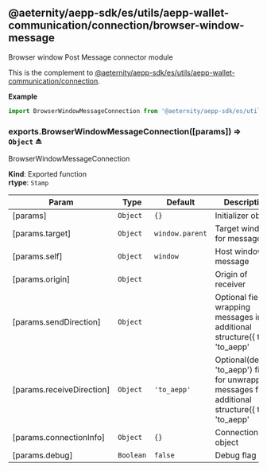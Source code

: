 <a id="module_@aeternity/aepp-sdk/es/utils/aepp-wallet-communication/connection/browser-window-message"></a>

## @aeternity/aepp-sdk/es/utils/aepp-wallet-communication/connection/browser-window-message
Browser window Post Message connector module

This is the complement to [@aeternity/aepp-sdk/es/utils/aepp-wallet-communication/connection](#module_@aeternity/aepp-sdk/es/utils/aepp-wallet-communication/connection).

**Example**  
```js
import BrowserWindowMessageConnection from '@aeternity/aepp-sdk/es/utils/aepp-wallet-communication/connection/browser-window-message'
```
<a id="exp_module_@aeternity/aepp-sdk/es/utils/aepp-wallet-communication/connection/browser-window-message--exports.BrowserWindowMessageConnection"></a>

### exports.BrowserWindowMessageConnection([params]) ⇒ `Object` ⏏
BrowserWindowMessageConnection

**Kind**: Exported function  
**rtype**: `Stamp`

| Param | Type | Default | Description |
| --- | --- | --- | --- |
| [params] | `Object` | <code>{}</code> | Initializer object |
| [params.target] | `Object` | <code>window.parent</code> | Target window for message |
| [params.self] | `Object` | <code>window</code> | Host window for message |
| [params.origin] | `Object` |  | Origin of receiver |
| [params.sendDirection] | `Object` |  | Optional field for wrapping messages in additional structure({ type: 'to_aepp' || 'to_waellet', data }).Used for handling messages netween content script and page |
| [params.receiveDirection] | `Object` | <code>&#x27;to_aepp&#x27;</code> | Optional(default: 'to_aepp') field for unwrapping messages from additional structure({ type: 'to_aepp' || 'to_waellet', data }).Used for handling messages netween content script and page |
| [params.connectionInfo] | `Object` | <code>{}</code> | Connection info object |
| [params.debug] | `Boolean` | <code>false</code> | Debug flag |

